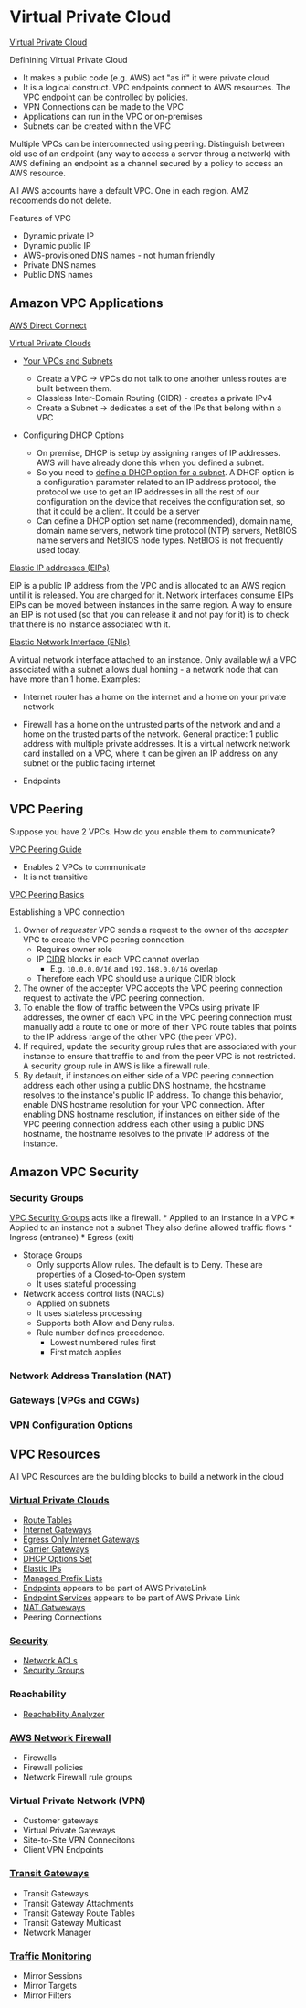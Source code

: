 
# Virtual Private Cloud

[Virtual Private Cloud](https://aws.amazon.com/vpc/)

Definining Virtual Private Cloud
  - It makes a public code (e.g. AWS) act "as if" it were private cloud
  - It is a logical construct. VPC endpoints connect to AWS resources. The VPC endpoint can be controlled by policies.
  - VPN Connections can be made to the VPC
  - Applications can run in the VPC or on-premises
  - Subnets can be created within the VPC

Multiple VPCs can be interconnected using peering.
Distinguish between old use of an endpoint (any way to access a server throug a network) with AWS defining an endpoint as a channel secured by a policy to access an AWS resource.

All AWS accounts have a default VPC. One in each region. AMZ recoomends do not delete.

Features of VPC
  - Dynamic private IP
  - Dynamic public IP
  - AWS-provisioned DNS names - not human friendly
  - Private DNS names
  - Public DNS names

## Amazon VPC Applications

[AWS Direct Connect](https://docs.aws.amazon.com/directconnect/latest/UserGuide/Welcome.html)

[Virtual Private Clouds](https://docs.aws.amazon.com/vpc/latest/userguide/what-is-amazon-vpc.html)
  - [Your VPCs and Subnets](https://docs.aws.amazon.com/vpc/latest/userguide/VPC_Subnets.html)
    - Create a VPC -> VPCs do not talk to one another unless routes are built between them.
    - Classless Inter-Domain Routing (CIDR) - creates a private IPv4
    - Create a Subnet -> dedicates a set of the IPs that belong within a VPC

- Configuring DHCP Options
  - On premise, DHCP is setup by assigning ranges of IP addresses. AWS will have already done this when you defined a subnet.
  - So you need to [define a DHCP option for a subnet](https://console.aws.amazon.com/vpc/home?region=us-east-1#dhcpOptions:). A DHCP option is a configuration parameter related to an IP address protocol, the protocol we use to get an IP addresses in all the rest of our configuration on the device that receives the configuration set, so that it could be a client. It could be a server
  - Can define a DHCP option set name (recommended), domain name, domain name servers, network time protocol (NTP) servers, NetBIOS name servers and NetBIOS node types. NetBIOS is not frequently used today.

[Elastic IP addresses (EIPs)](https://docs.aws.amazon.com/vpc/latest/userguide/vpc-eips.html)

EIP is a public IP address from the VPC and is allocated to an AWS region until it is released.
You are charged for it.
Network interfaces consume EIPs
EIPs can be moved between instances in the same region.
A way to ensure an EIP is not used (so that you can release it and not pay for it) is to check that there is no instance associated with it.

[Elastic Network Interface (ENIs)](https://docs.aws.amazon.com/vpc/latest/userguide/VPC_ElasticNetworkInterfaces.html)

A virtual network interface attached to an instance.
Only available w/i a VPC
associated with a subnet
allows dual homing - a network node that can have more than 1 home. Examples:
  - Internet router has a home on the internet and a home on your private network
  - Firewall has a home on the untrusted parts of the network and and a home on the trusted parts of the network.
General practice: 1 public address with multiple private addresses.
It is a virtual network network card installed on a VPC, where it can be given an IP address on any subnet or the public facing internet 

- Endpoints


## VPC Peering

Suppose you have 2 VPCs. How do you enable them to communicate?

[VPC Peering Guide](https://docs.aws.amazon.com/vpc/latest/peering/what-is-vpc-peering.html)
* Enables 2 VPCs to communicate
* It is not transitive

[VPC Peering Basics](https://docs.aws.amazon.com/vpc/latest/peering/vpc-peering-basics.html)

Establishing a VPC connection

1. Owner of *requester* VPC sends a request to the owner of the *accepter* VPC to create the VPC peering connection.
    * Requires owner role
    * IP [CIDR](https://en.wikipedia.org/wiki/Classless_Inter-Domain_Routing) blocks in each VPC cannot overlap
        * E.g. `10.0.0.0/16` and `192.168.0.0/16` overlap
    * Therefore each VPC should use a unique CIDR block
2. The owner of the accepter VPC accepts the VPC peering connection request to activate the VPC peering connection.
3. To enable the flow of traffic between the VPCs using private IP addresses,
   the owner of each VPC in the VPC peering connection must manually add a route to one or more of
   their VPC route tables that points to the IP address range of the other VPC (the peer VPC).
4. If required, update the security group rules that are associated with your instance to
   ensure that traffic to and from the peer VPC is not restricted.
   A security group rule in AWS is like a firewall rule.
5. By default, if instances on either side of a VPC peering connection address each other using
   a public DNS hostname, the hostname resolves to the instance's public IP address.
   To change this behavior, enable DNS hostname resolution for your VPC connection.
   After enabling DNS hostname resolution, if instances on either side of the VPC peering connection
   address each other using a public DNS hostname, the hostname resolves
   to the private IP address of the instance.


## Amazon VPC Security

### Security Groups

[VPC Security Groups](https://docs.aws.amazon.com/vpc/latest/userguide/VPC_SecurityGroups.html) acts like
a firewall.
    * Applied to an instance in a VPC
    * Applied to an instance not a subnet
 They also define allowed traffic flows
    * Ingress (entrance)
    * Egress (exit)

* Storage Groups
    * Only supports Allow rules. The default is to Deny. These are properties of a Closed-to-Open system
    * It uses stateful processing
* Network access control lists (NACLs)
    * Applied on subnets
    * It uses stateless processing
    * Supports both Allow and Deny rules.
    * Rule number defines precedence.
        * Lowest numbered rules first
        * First match applies


### Network Address Translation (NAT)

### Gateways (VPGs and CGWs)

### VPN Configuration Options

## VPC Resources

All VPC Resources are the building blocks to build a network in the cloud

### [Virtual Private Clouds](https://docs.aws.amazon.com/vpc/latest/userguide/what-is-amazon-vpc.html)

- [Route Tables](https://docs.aws.amazon.com/vpc/latest/userguide/VPC_Route_Tables.html)
- [Internet Gateways](https://docs.aws.amazon.com/vpc/latest/userguide/VPC_Internet_Gateway.html)
- [Egress Only Internet Gateways](https://docs.aws.amazon.com/vpc/latest/userguide/egress-only-internet-gateway.html)
- [Carrier Gateways](https://docs.aws.amazon.com/vpc/latest/userguide/Carrier_Gateway.html)
- [DHCP Options Set](https://docs.aws.amazon.com/vpc/latest/userguide/VPC_DHCP_Options.html)
- [Elastic IPs](https://docs.aws.amazon.com/vpc/latest/userguide/vpc-eips.html)
- [Managed Prefix Lists](https://docs.aws.amazon.com/vpc/latest/userguide/managed-prefix-lists.html)
- [Endpoints](https://docs.aws.amazon.com/vpc/latest/privatelink/vpc-endpoints.html) appears to be part of AWS PrivateLink
- [Endpoint Services](https://docs.aws.amazon.com/vpc/latest/privatelink/endpoint-service.html) appears to be part of AWS Private Link
- [NAT Gatweways](https://docs.aws.amazon.com/vpc/latest/userguide/vpc-nat-gateway.html)
- Peering Connections

### [Security](https://docs.aws.amazon.com/vpc/latest/userguide/security.html)

- [Network ACLs](https://docs.aws.amazon.com/vpc/latest/userguide/vpc-network-acls.html)
- [Security Groups](https://docs.aws.amazon.com/vpc/latest/userguide/VPC_SecurityGroups.html)

### Reachability

- [Reachability Analyzer](https://docs.aws.amazon.com/vpc/latest/reachability/what-is-reachability-analyzer.html)


### [AWS Network Firewall](https://docs.aws.amazon.com/network-firewall/)

- Firewalls
- Firewall policies
- Network Firewall rule groups


### Virtual Private Network (VPN)

- Customer gateways
- Virtual Private Gateways
- Site-to-Site VPN Connecitons
- Client VPN Endpoints

### [Transit Gateways](https://docs.aws.amazon.com/vpc/latest/tgw/what-is-transit-gateway.html)

- Transit Gateways
- Transit Gateway Attachments
- Transit Gateway Route Tables
- Transit Gateway Multicast
- Network Manager


### [Traffic Monitoring](https://docs.aws.amazon.com/vpc/latest/mirroring/what-is-traffic-mirroring.html)

- Mirror Sessions
- Mirror Targets
- Mirror Filters

